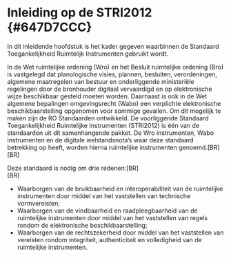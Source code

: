 # Inleiding op de STRI2012 {#647D7CCC}

In dit inleidende hoofdstuk is het kader gegeven waarbinnen de Standaard Toegankelijkheid Ruimtelijk Instrumenten gebruikt wordt.

In de Wet ruimtelijke ordening (Wro) en het Besluit ruimtelijke ordening (Bro) is vastgelegd dat planologische visies, plannen, besluiten, verordeningen, algemene maatregelen van bestuur en onderliggende ministeriële regelingen door de bronhouder digitaal vervaardigd en op elektronische wijze beschikbaar gesteld moeten worden. Daarnaast is ook in de Wet algemene bepalingen omgevingsrecht (Wabo) een verplichte elektronische beschikbaarstelling opgenomen voor sommige gevallen. Om dit mogelijk te maken zijn de RO Standaarden ontwikkeld. De voorliggende Standaard Toegankelijkheid Ruimtelijke Instrumenten (STRI2012) is één van de standaarden uit dit samenhangende pakket. De Wro instrumenten, Wabo instrumenten en de digitale welstandsnota’s waar deze standaard betrekking op heeft, worden hierna ruimtelijke instrumenten genoemd.[BR]<br/>
[BR]<br/>

Deze standaard is nodig om drie redenen:[BR]<br/>
[BR]<br/>

<ul><li>Waarborgen van de bruikbaarheid en interoperabiliteit van de ruimtelijke instrumenten door middel van het vaststellen van technische vormvereisten;</li>
<li>Waarborgen van de vindbaarheid en raadpleegbaarheid van de ruimtelijke instrumenten door middel van het vaststellen van regels rondom de elektronische beschikbaarstelling;</li>
<li>Waarborgen van de rechtszekerheid door middel van het vaststellen van vereisten rondom integriteit, authenticiteit en volledigheid van de ruimtelijke instrumenten.</li>
</ul>

